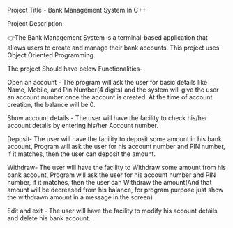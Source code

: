 Project Title - Bank Management System In C++

Project Description:

👉The Bank Management System is a terminal-based application that allows users to create and manage their bank accounts. This project uses Object Oriented Programming.

The project Should have below Functionalities- 

Open an account - The program will ask the user for basic details like Name, Mobile, and Pin Number(4 digits)  and the system will give the user an account number once the account is created. At the time of account creation, the balance will be 0.

Show account details - The user will have the facility to check his/her account details by entering his/her Account number.
    
Deposit- The user will have the facility to deposit some amount in his bank account, Program will ask the user for his account number and PIN number, if it matches, then the user can deposit the amount.
    
Withdraw-  The user will have the facility to Withdraw some amount from his bank account, Program will ask the user for his account number and PIN number, if it matches, then the user can Withdraw the amount(And that amount will be decreased from his balance, for program purpose just show the withdrawn amount in a message in the screen)

Edit and exit - The user will have the facility to modify his account details and delete his bank account.

